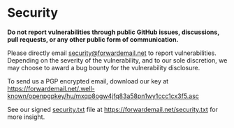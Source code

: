 # Security

**Do not report vulnerabilities through public GitHub issues, discussions, pull requests, or any other public form of communication.**

Please directly email <security@forwardemail.net> to report vulnerabilities.  Depending on the severity of the vulnerability, and to our sole discretion, we may choose to award a bug bounty for the vulnerability disclosure.

To send us a PGP encrypted email, download our key at <https://forwardemail.net/.well-known/openpgpkey/hu/mxqp8ogw4jfq83a58pn1wy1ccc1cx3f5.asc>

See our signed [security.txt](https://securitytxt.org/) file at <https://forwardemail.net/security.txt> for more insight.
